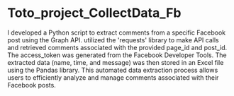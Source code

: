 # Toto_project_CollectData_Fb
I developed a Python script to extract comments from a specific Facebook post using the Graph API. utilized the 'requests' library to make API calls and retrieved comments associated with the provided page_id and post_id. The access_token was generated from the Facebook Developer Tools. The extracted data (name, time, and message) was then stored in an Excel file using the Pandas library. This automated data extraction process allows users to efficiently analyze and manage comments associated with their Facebook posts. 

